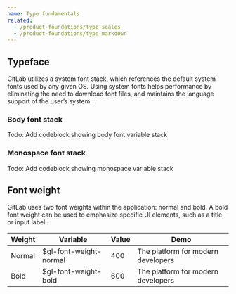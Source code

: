 ```yaml
---
name: Type fundamentals
related:
  - /product-foundations/type-scales
  - /product-foundations/type-markdown
---
```


## Typeface

GitLab utilizes a system font stack, which references the default system fonts used by any given OS. Using system fonts helps performance by eliminating the need to download font files, and maintains the language support of the user’s system.

### Body font stack

Todo: Add codeblock showing body font variable stack

### Monospace font stack

Todo: Add codeblock showing monospace variable stack

## Font weight

GitLab uses two font weights within the application: normal and bold. A bold font weight can be used to emphasize specific UI elements, such as a title or input label.

<table class="font-weight m-b-6">
<thead>
<tr>
<th>Weight</th>
<th>Variable</th>
<th>Value</th>
<th>Demo</th>
</tr>
</thead>
<tbody>
<tr>
<td>Normal</td>
<td>$gl-font-weight-normal</td>
<td>400</td>
<td>The platform for modern developers</td>
</tr>
<tr>
<td>Bold</td>
<td>$gl-font-weight-bold</td>
<td>600</td>
<td class="f-bold">The platform for modern developers</td>
</tr>
</tbody>
</table>
